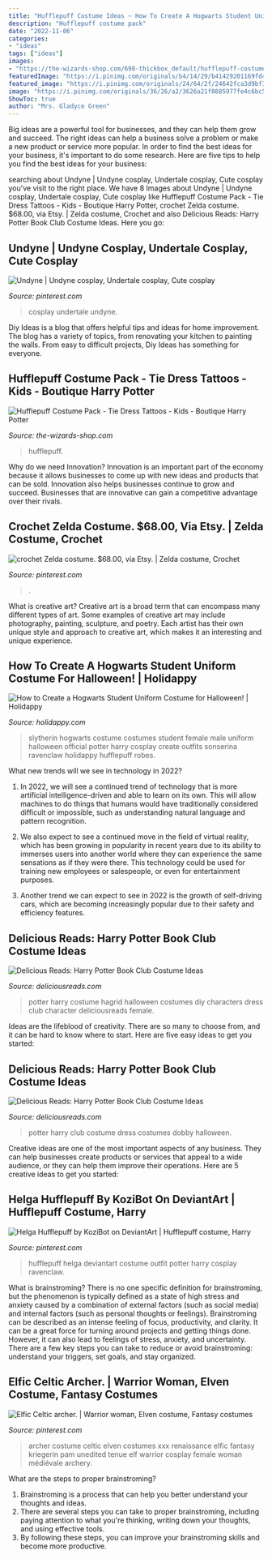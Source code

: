 ```yaml
---
title: "Hufflepuff Costume Ideas ~ How To Create A Hogwarts Student Uniform Costume For Halloween!"
description: "Hufflepuff costume pack"
date: "2022-11-06"
categories:
- "ideas"
tags: ["ideas"]
images:
- "https://the-wizards-shop.com/698-thickbox_default/hufflepuff-costume-pack-tie-dress-tattoos-kids.jpg"
featuredImage: "https://i.pinimg.com/originals/b4/14/29/b41429201169fd4e69b5d06750c92b15.jpg"
featured_image: "https://i.pinimg.com/originals/24/64/2f/24642fca3d9bf3641460cac6c3bfadf9.jpg"
image: "https://i.pinimg.com/originals/36/26/a2/3626a21f0885977fe4c6bc51e7da429e.jpg"
ShowToc: true
author: "Mrs. Gladyce Green"
---
```



Big ideas are a powerful tool for businesses, and they can help them grow and succeed. The right ideas can help a business solve a problem or make a new product or service more popular. In order to find the best ideas for your business, it's important to do some research. Here are five tips to help you find the best ideas for your business:

	

		
searching about Undyne | Undyne cosplay, Undertale cosplay, Cute cosplay you've visit to the right place. We have 8 Images about Undyne | Undyne cosplay, Undertale cosplay, Cute cosplay like Hufflepuff Costume Pack - Tie Dress Tattoos - Kids - Boutique Harry Potter, crochet Zelda costume. $68.00, via Etsy. | Zelda costume, Crochet and also Delicious Reads: Harry Potter Book Club Costume Ideas. Here you go:
		
    
## Undyne | Undyne Cosplay, Undertale Cosplay, Cute Cosplay

<img loading=lazy src="https://i.pinimg.com/originals/36/26/a2/3626a21f0885977fe4c6bc51e7da429e.jpg" onerror="this.onerror=null;this.src='https://tse4.mm.bing.net/th?id=OIP.lKqBlPFy4C1znHOlNg6zVgHaLH&amp;pid=15.1';" alt="Undyne | Undyne cosplay, Undertale cosplay, Cute cosplay">

_Source: pinterest.com_

>cosplay undertale undyne. 

	

Diy Ideas is a blog that offers helpful tips and ideas for home improvement. The blog has a variety of topics, from renovating your kitchen to painting the walls. From easy to difficult projects, Diy Ideas has something for everyone.

    
## Hufflepuff Costume Pack - Tie Dress Tattoos - Kids - Boutique Harry Potter

<img loading=lazy src="https://the-wizards-shop.com/698-thickbox_default/hufflepuff-costume-pack-tie-dress-tattoos-kids.jpg" onerror="this.onerror=null;this.src='https://tse1.mm.bing.net/th?id=OIP.FpWe-bi6oKULZEogQPADkQHaId&amp;pid=15.1';" alt="Hufflepuff Costume Pack - Tie Dress Tattoos - Kids - Boutique Harry Potter">

_Source: the-wizards-shop.com_

>hufflepuff. 

	

Why do we need Innovation?
Innovation is an important part of the economy because it allows businesses to come up with new ideas and products that can be sold. Innovation also helps businesses continue to grow and succeed. Businesses that are innovative can gain a competitive advantage over their rivals.

    
## Crochet Zelda Costume. $68.00, Via Etsy. | Zelda Costume, Crochet

<img loading=lazy src="https://i.pinimg.com/originals/24/64/2f/24642fca3d9bf3641460cac6c3bfadf9.jpg" onerror="this.onerror=null;this.src='https://tse4.mm.bing.net/th?id=OIP.gg3nofzphop99Csjn4Hj4gHaJ4&amp;pid=15.1';" alt="crochet Zelda costume. $68.00, via Etsy. | Zelda costume, Crochet">

_Source: pinterest.com_

>. 

	

What is creative art?
Creative art is a broad term that can encompass many different types of art. Some examples of creative art may include photography, painting, sculpture, and poetry. Each artist has their own unique style and approach to creative art, which makes it an interesting and unique experience.

    
## How To Create A Hogwarts Student Uniform Costume For Halloween! | Holidappy

<img loading=lazy src="https://usercontent1.hubstatic.com/14438552.jpg" onerror="this.onerror=null;this.src='https://tse3.mm.bing.net/th?id=OIP.4rj8ELkc0X2gjsniERRIBgHaLH&amp;pid=15.1';" alt="How to Create a Hogwarts Student Uniform Costume for Halloween! | Holidappy">

_Source: holidappy.com_

>slytherin hogwarts costume costumes student female male uniform halloween official potter harry cosplay create outfits sonserina ravenclaw holidappy hufflepuff robes. 

	

What new trends will we see in technology in 2022?
1. In 2022, we will see a continued trend of technology that is more artificial intelligence-driven and able to learn on its own. This will allow machines to do things that humans would have traditionally considered difficult or impossible, such as understanding natural language and pattern recognition.
2. We also expect to see a continued move in the field of virtual reality, which has been growing in popularity in recent years due to its ability to immerses users into another world where they can experience the same sensations as if they were there. This technology could be used for training new employees or salespeople, or even for entertainment purposes.

3. Another trend we can expect to see in 2022 is the growth of self-driving cars, which are becoming increasingly popular due to their safety and efficiency features.

    
## Delicious Reads: Harry Potter Book Club Costume Ideas

<img loading=lazy src="https://1.bp.blogspot.com/-CObY2y2tYuw/WA0vNRbPQsI/AAAAAAAATmc/Xo9nLa_YG2MHcL92E7oSWZ6BStwFzffBgCLcB/s1600/Hagrid.jpg" onerror="this.onerror=null;this.src='https://tse4.mm.bing.net/th?id=OIP.7s4SQQCItlTZkM1YjoLspQHaHa&amp;pid=15.1';" alt="Delicious Reads: Harry Potter Book Club Costume Ideas">

_Source: deliciousreads.com_

>potter harry costume hagrid halloween costumes diy characters dress club character deliciousreads female. 

	

Ideas are the lifeblood of creativity. There are so many to choose from, and it can be hard to know where to start. Here are five easy ideas to get you started:

    
## Delicious Reads: Harry Potter Book Club Costume Ideas

<img loading=lazy src="https://2.bp.blogspot.com/-u7E-fK2uHGU/WB0e8kGGYcI/AAAAAAAATww/173grTtu1rol7II_H3yaIjiRGfInhQyjACLcB/s1600/9.9-9.10.16%2BHarry%2BPotter%2BRetreat%2BSet%2B1%2BWeb%2B%252820%2Bof%2B32%2529.jpg" onerror="this.onerror=null;this.src='https://tse4.mm.bing.net/th?id=OIP.XK8Giydd7y5vq8mZjB7dMQAAAA&amp;pid=15.1';" alt="Delicious Reads: Harry Potter Book Club Costume Ideas">

_Source: deliciousreads.com_

>potter harry club costume dress costumes dobby halloween. 

	

Creative ideas are one of the most important aspects of any business. They can help businesses create products or services that appeal to a wide audience, or they can help them improve their operations. Here are 5 creative ideas to get you started: 

    
## Helga Hufflepuff By KoziBot On DeviantArt | Hufflepuff Costume, Harry

<img loading=lazy src="https://i.pinimg.com/originals/b4/14/29/b41429201169fd4e69b5d06750c92b15.jpg" onerror="this.onerror=null;this.src='https://tse2.mm.bing.net/th?id=OIP.IJlyQ2hMiTz6BGJxeP4jKQHaLG&amp;pid=15.1';" alt="Helga Hufflepuff by KoziBot on DeviantArt | Hufflepuff costume, Harry">

_Source: pinterest.com_

>hufflepuff helga deviantart costume outfit potter harry cosplay ravenclaw. 

	

What is brainstroming?
There is no one specific definition for brainstroming, but the phenomenon is typically defined as a state of high stress and anxiety caused by a combination of external factors (such as social media) and internal factors (such as personal thoughts or feelings). Brainstroming can be described as an intense feeling of focus, productivity, and clarity. It can be a great force for turning around projects and getting things done. However, it can also lead to feelings of stress, anxiety, and uncertainty. There are a few key steps you can take to reduce or avoid brainstroming: understand your triggers, set goals, and stay organized.

    
## Elfic Celtic Archer. | Warrior Woman, Elven Costume, Fantasy Costumes

<img loading=lazy src="https://i.pinimg.com/originals/cf/40/71/cf40711847ccd38ad233353102cadd3d.jpg" onerror="this.onerror=null;this.src='https://tse1.mm.bing.net/th?id=OIP.u5eVLAA0F1cjdPBbU_48yAHaLH&amp;pid=15.1';" alt="Elfic Celtic archer. | Warrior woman, Elven costume, Fantasy costumes">

_Source: pinterest.com_

>archer costume celtic elven costumes xxx renaissance elfic fantasy kriegerin pam unedited tenue elf warrior cosplay female woman médiévale archery. 

	

What are the steps to proper brainstroming?
1. Brainstroming is a process that can help you better understand your thoughts and ideas.
2. There are several steps you can take to proper brainstroming, including paying attention to what you're thinking, writing down your thoughts, and using effective tools.
3. By following these steps, you can improve your brainstroming skills and become more productive.

